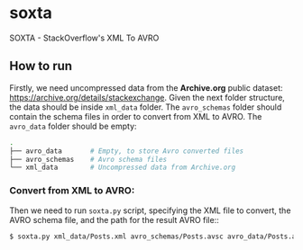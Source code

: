 # soxta
SOXTA - StackOverflow's XML To AVRO

## How to run
Firstly, we need uncompressed data from the **Archive.org** public dataset: https://archive.org/details/stackexchange. Given the next folder structure, the data should be inside `xml_data` folder. The `avro_schemas` folder should contain the schema files in order to convert from XML to AVRO. The `avro_data` folder should be empty:

```bash
.
├── avro_data       # Empty, to store Avro converted files
├── avro_schemas    # Avro schema files
└── xml_data        # Uncompressed data from Archive.org
```

### Convert from XML to AVRO:

Then we need to run `soxta.py` script, specifying the XML file to convert, the AVRO schema file, and the path for the result AVRO file::

```bash
$ soxta.py xml_data/Posts.xml avro_schemas/Posts.avsc avro_data/Posts.avro

```
